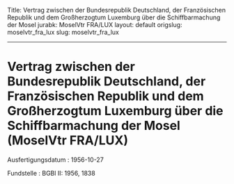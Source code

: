 Title: Vertrag zwischen der Bundesrepublik Deutschland, der Französischen Republik
  und dem Großherzogtum Luxemburg über die Schiffbarmachung der Mosel
jurabk: MoselVtr FRA/LUX
layout: default
origslug: moselvtr_fra_lux
slug: moselvtr_fra_lux

---

# Vertrag zwischen der Bundesrepublik Deutschland, der Französischen Republik und dem Großherzogtum Luxemburg über die Schiffbarmachung der Mosel (MoselVtr FRA/LUX)

Ausfertigungsdatum
:   1956-10-27

Fundstelle
:   BGBl II: 1956, 1838

